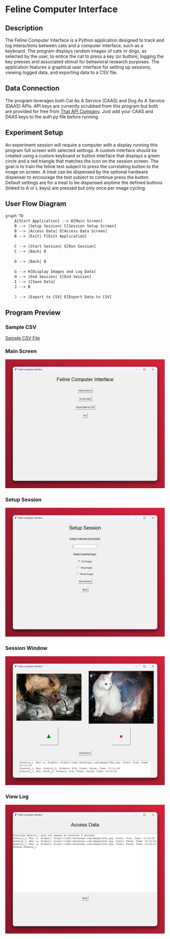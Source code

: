 # Feline Computer Interface

## Description
The Feline Computer Interface is a Python application designed to track and log interactions between cats and a computer interface, such as a keyboard. The program displays random images of cats or dogs, as selected by the user, to entice the cat to press a key (or button), logging the key presses and associated stimuli for behavioral research purposes. The application features a graphical user interface for setting up sessions, viewing logged data, and exporting data to a CSV file.

## Data Connection
The program leverages both Cat As A Service (CAAS) and Dog As A Service (DAAS) APIs. API keys are currently scrubbed from this program but both are provided for free from [That API Company](https://portal.thatapicompany.com/). Just add your CAAS and DAAS keys to the auth.py file before running.

## Experiment Setup
An experiment session will require a computer with a display running this program full screen with selected settings. A custom interface should be created using a custom keyboard or button interface that displays a green circle and a red triangle that matches the icon on the session screen. The goal is to train the feline test subject to press the correlating button to the image on screen. A treat can be dispensed by the optional hardware dispenser to encourage the test subject to continue press the button. Default settings are for a treat to be dispensed anytime the defined buttons (linked to A or L keys) are pressed but only once per image cycling.

## User Flow Diagram

```mermaid
graph TD
    A[Start Application] --> B[Main Screen]
    B --> |Setup Session| C[Session Setup Screen]
    B --> |Access Data| D[Access Data Screen]
    B --> |Exit| F[Exit Application]
    
    C --> |Start Session| G[Run Session]
    C --> |Back| B
    
    D --> |Back| B
    
    G --> H[Display Images and Log Data]
    H --> |End Session| I[End Session]
    I --> J[Save Data]
    J --> B
    
    J --> |Export to CSV| E[Export Data to CSV]
```

## Program Preview
### Sample CSV
[Sample CSV File](https://github.com/skestral/feline-computer-interface/blob/master/sample/Sample.csv)

### Main Screen
![](https://github.com/skestral/feline-computer-interface/blob/master/sample/Main%20Screen.png)

### Setup Session
![](https://github.com/skestral/feline-computer-interface/blob/master/sample/Setup%20Session.png)

### Session Window
![](https://github.com/skestral/feline-computer-interface/blob/master/sample/Session%20Window.png)

### View Log
![](https://github.com/skestral/feline-computer-interface/blob/master/sample/View%20Log.png)
